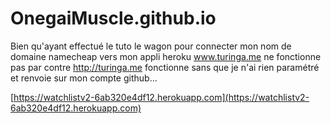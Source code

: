 # OnegaiMuscle.github.io

Bien qu'ayant effectué le tuto le wagon pour connecter mon nom de domaine namecheap vers mon appli heroku www.turinga.me ne fonctionne pas
par contre http://turinga.me fonctionne sans que je n'ai rien paramétré et renvoie sur mon compte github...

[https://watchlistv2-6ab320e4df12.herokuapp.com](https://watchlistv2-6ab320e4df12.herokuapp.com)
